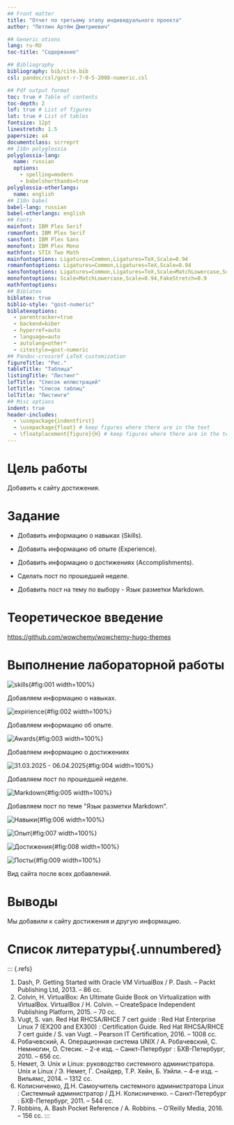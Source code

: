 ```yaml
---
## Front matter
title: "Отчет по третьему этапу индивидуального проекта"
author: "Петлин Артём Дмитриевич"

## Generic otions
lang: ru-RU
toc-title: "Содержание"

## Bibliography
bibliography: bib/cite.bib
csl: pandoc/csl/gost-r-7-0-5-2008-numeric.csl

## Pdf output format
toc: true # Table of contents
toc-depth: 2
lof: true # List of figures
lot: true # List of tables
fontsize: 12pt
linestretch: 1.5
papersize: a4
documentclass: scrreprt
## I18n polyglossia
polyglossia-lang:
  name: russian
  options:
	- spelling=modern
	- babelshorthands=true
polyglossia-otherlangs:
  name: english
## I18n babel
babel-lang: russian
babel-otherlangs: english
## Fonts
mainfont: IBM Plex Serif
romanfont: IBM Plex Serif
sansfont: IBM Plex Sans
monofont: IBM Plex Mono
mathfont: STIX Two Math
mainfontoptions: Ligatures=Common,Ligatures=TeX,Scale=0.94
romanfontoptions: Ligatures=Common,Ligatures=TeX,Scale=0.94
sansfontoptions: Ligatures=Common,Ligatures=TeX,Scale=MatchLowercase,Scale=0.94
monofontoptions: Scale=MatchLowercase,Scale=0.94,FakeStretch=0.9
mathfontoptions:
## Biblatex
biblatex: true
biblio-style: "gost-numeric"
biblatexoptions:
  - parentracker=true
  - backend=biber
  - hyperref=auto
  - language=auto
  - autolang=other*
  - citestyle=gost-numeric
## Pandoc-crossref LaTeX customization
figureTitle: "Рис."
tableTitle: "Таблица"
listingTitle: "Листинг"
lofTitle: "Список иллюстраций"
lotTitle: "Список таблиц"
lolTitle: "Листинги"
## Misc options
indent: true
header-includes:
  - \usepackage{indentfirst}
  - \usepackage{float} # keep figures where there are in the text
  - \floatplacement{figure}{H} # keep figures where there are in the text
---
```


# Цель работы

Добавить к сайту достижения.

# Задание


   - Добавить информацию о навыках (Skills).
   - Добавить информацию об опыте (Experience).
   - Добавить информацию о достижениях (Accomplishments).

- Сделать пост по прошедшей неделе.
- Добавить пост на тему по выбору - Язык разметки Markdown.

# Теоретическое введение

https://github.com/wowchemy/wowchemy-hugo-themes

# Выполнение лабораторной работы

![skills](image/1.jpg){#fig:001 width=100%}

Добавляем информацию о навыках.

![expirience](image/2.jpg){#fig:002 width=100%}

Добавляем информацию об опыте.

![Awards](image/3.jpg){#fig:003 width=100%}

Добавляем информацию о достижениях

![31.03.2025 - 06.04.2025](image/4.jpg){#fig:004 width=100%}

Добавляем пост по прошедшей неделе.

![Markdown](image/5.jpg){#fig:005 width=100%}

Добавляем пост по теме "Язык разметки Markdown".

![Навыки](image/6.jpg){#fig:006 width=100%}

![Опыт](image/7.jpg){#fig:007 width=100%}

![Достижения](image/8.jpg){#fig:008 width=100%}

![Посты](image/9.jpg){#fig:009 width=100%}

Вид сайта после всех добавлений.


# Выводы

Мы добавили к сайту достижения и другую информацию.

# Список литературы{.unnumbered}

::: {.refs}
1. Dash, P. Getting Started with Oracle VM VirtualBox / P. Dash. – Packt Publishing Ltd, 2013. – 86 сс.
2. Colvin, H. VirtualBox: An Ultimate Guide Book on Virtualization with VirtualBox. VirtualBox / H. Colvin. – CreateSpace Independent Publishing Platform, 2015. – 70 сс.
3. Vugt, S. van. Red Hat RHCSA/RHCE 7 cert guide : Red Hat Enterprise Linux 7 (EX200 and EX300) : Certification Guide. Red Hat RHCSA/RHCE 7 cert guide / S. van Vugt. – Pearson IT Certification, 2016. – 1008 сс.
4. Робачевский, А. Операционная система UNIX / А. Робачевский, С. Немнюгин, О. Стесик. – 2-е изд. – Санкт-Петербург : БХВ-Петербург, 2010. – 656 сс.
5. Немет, Э. Unix и Linux: руководство системного администратора. Unix и Linux / Э. Немет, Г. Снайдер, Т.Р. Хейн, Б. Уэйли. – 4-е изд. – Вильямс, 2014. – 1312 сс.
6. Колисниченко, Д.Н. Самоучитель системного администратора Linux : Системный администратор / Д.Н. Колисниченко. – Санкт-Петербург : БХВ-Петербург, 2011. – 544 сс.
7. Robbins, A. Bash Pocket Reference / A. Robbins. – O’Reilly Media, 2016. – 156 сс.
:::
